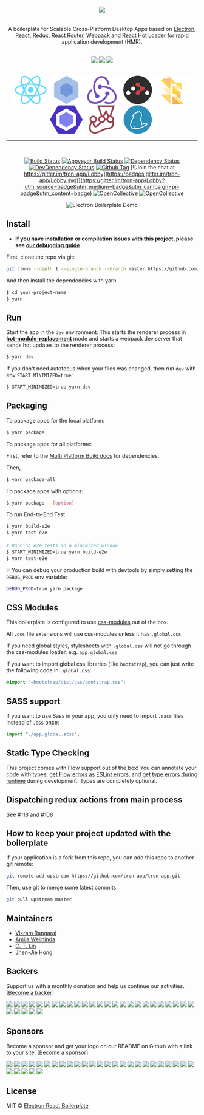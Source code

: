 <div align="center">
<br>
<img src="https://user-images.githubusercontent.com/12294525/44203609-77d50800-a147-11e8-98f0-f2403527abdc.png" width="600px" />

</div>

<br>

<p align="center">
A boilerplate for Scalable Cross-Platform Desktop Apps based on  <a href="http://electron.atom.io/">Electron</a>, <a href="https://facebook.github.io/react/">React</a>, <a href="https://github.com/reactjs/redux">Redux</a>, <a href="https://github.com/reactjs/react-router">React Router</a>, <a href="http://webpack.github.io/docs/">Webpack</a> and <a href="https://github.com/gaearon/react-hot-loader">React Hot Loader</a> for rapid application development (HMR).
</p>

<div align="center">
<br>
<img src="https://forthebadge.com/images/badges/built-with-love.svg" />
<img src="https://forthebadge.com/images/badges/made-with-javascript.svg" />
<img src="https://forthebadge.com/images/badges/for-you.svg" />
</div>

<br>

<div align="center">

<a href="https://facebook.github.io/react/"><img src="./internals/img/react-padded-90.png" /></a>
<a href="https://webpack.github.io/"><img src="./internals/img/webpack-padded-90.png" /></a>
<a href="http://redux.js.org/"><img src="./internals/img/redux-padded-90.png" /></a>
<a href="https://github.com/ReactTraining/react-router"><img src="./internals/img/react-router-padded-90.png" /></a>
<a href="https://flowtype.org/"><img src="./internals/img/flow-padded-90.png" /></a>
<a href="http://eslint.org/"><img src="./internals/img/eslint-padded-90.png" /></a>
<a href="https://facebook.github.io/jest/"><img src="./internals/img/jest-padded-90.png" /></a>
<a href="https://yarnpkg.com/"><img src="./internals/img/yarn-padded-90.png" /></a>

</div>

<hr>
<br>

<div align="center">

[![Build Status][travis-image]][travis-url]
[![Appveyor Build Status][appveyor-image]][appveyor-url]
[![Dependency Status][david_img]][david_site]
[![DevDependency Status][david_img_dev]][david_site_dev]
[![Github Tag][github-tag-image]][github-tag-url]
[![Join the chat at https://gitter.im/tron-app/Lobby](https://badges.gitter.im/tron-app/Lobby.svg)](https://gitter.im/tron-app/Lobby?utm_source=badge&utm_medium=badge&utm_campaign=pr-badge&utm_content=badge)
[![OpenCollective](https://opencollective.com/tron-app/backers/badge.svg)](#backers)
[![OpenCollective](https://opencollective.com/tron-app/sponsors/badge.svg)](#sponsors)

</div>

<div align="center">

![Electron Boilerplate Demo](https://cloud.githubusercontent.com/assets/3382565/10557547/b1f07a4e-74e3-11e5-8d27-79ab6947d429.gif)

</div>

## Install

-   **If you have installation or compilation issues with this project, please see [our debugging guide](https://github.com/tron-app/tron-app/issues/400)**

First, clone the repo via git:

```bash
git clone --depth 1 --single-branch --branch master https://github.com/tron-app/tron-app.git your-project-name
```

And then install the dependencies with yarn.

```bash
$ cd your-project-name
$ yarn
```

## Run

Start the app in the `dev` environment. This starts the renderer process in [**hot-module-replacement**](https://webpack.js.org/guides/hmr-react/) mode and starts a webpack dev server that sends hot updates to the renderer process:

```bash
$ yarn dev
```

If you don't need autofocus when your files was changed, then run `dev` with env `START_MINIMIZED=true`:

```bash
$ START_MINIMIZED=true yarn dev
```

## Packaging

To package apps for the local platform:

```bash
$ yarn package
```

To package apps for all platforms:

First, refer to the [Multi Platform Build docs](https://www.electron.build/multi-platform-build) for dependencies.

Then,

```bash
$ yarn package-all
```

To package apps with options:

```bash
$ yarn package --[option]
```

To run End-to-End Test

```bash
$ yarn build-e2e
$ yarn test-e2e

# Running e2e tests in a minimized window
$ START_MINIMIZED=true yarn build-e2e
$ yarn test-e2e
```

:bulb: You can debug your production build with devtools by simply setting the `DEBUG_PROD` env variable:

```bash
DEBUG_PROD=true yarn package
```

## CSS Modules

This boilerplate is configured to use [css-modules](https://github.com/css-modules/css-modules) out of the box.

All `.css` file extensions will use css-modules unless it has `.global.css`.

If you need global styles, stylesheets with `.global.css` will not go through the
css-modules loader. e.g. `app.global.css`

If you want to import global css libraries (like `bootstrap`), you can just write the following code in `.global.css`:

```css
@import "~bootstrap/dist/css/bootstrap.css";
```

## SASS support

If you want to use Sass in your app, you only need to import `.sass` files instead of `.css` once:

```js
import "./app.global.scss";
```

## Static Type Checking

This project comes with Flow support out of the box! You can annotate your code with types, [get Flow errors as ESLint errors](https://github.com/amilajack/eslint-plugin-flowtype-errors), and get [type errors during runtime](https://github.com/codemix/flow-runtime) during development. Types are completely optional.

## Dispatching redux actions from main process

See [#118](https://github.com/tron-app/tron-app/issues/118) and [#108](https://github.com/tron-app/tron-app/issues/108)

## How to keep your project updated with the boilerplate

If your application is a fork from this repo, you can add this repo to another git remote:

```sh
git remote add upstream https://github.com/tron-app/tron-app.git
```

Then, use git to merge some latest commits:

```sh
git pull upstream master
```

## Maintainers

-   [Vikram Rangaraj](https://github.com/vikr01)
-   [Amila Welihinda](https://github.com/amilajack)
-   [C. T. Lin](https://github.com/chentsulin)
-   [Jhen-Jie Hong](https://github.com/jhen0409)

## Backers

Support us with a monthly donation and help us continue our activities. [[Become a backer](https://opencollective.com/tron-app#backer)]

<a href="https://opencollective.com/tron-app/backer/0/website" target="_blank"><img src="https://opencollective.com/tron-app/backer/0/avatar.svg"></a>
<a href="https://opencollective.com/tron-app/backer/1/website" target="_blank"><img src="https://opencollective.com/tron-app/backer/1/avatar.svg"></a>
<a href="https://opencollective.com/tron-app/backer/2/website" target="_blank"><img src="https://opencollective.com/tron-app/backer/2/avatar.svg"></a>
<a href="https://opencollective.com/tron-app/backer/3/website" target="_blank"><img src="https://opencollective.com/tron-app/backer/3/avatar.svg"></a>
<a href="https://opencollective.com/tron-app/backer/4/website" target="_blank"><img src="https://opencollective.com/tron-app/backer/4/avatar.svg"></a>
<a href="https://opencollective.com/tron-app/backer/5/website" target="_blank"><img src="https://opencollective.com/tron-app/backer/5/avatar.svg"></a>
<a href="https://opencollective.com/tron-app/backer/6/website" target="_blank"><img src="https://opencollective.com/tron-app/backer/6/avatar.svg"></a>
<a href="https://opencollective.com/tron-app/backer/7/website" target="_blank"><img src="https://opencollective.com/tron-app/backer/7/avatar.svg"></a>
<a href="https://opencollective.com/tron-app/backer/8/website" target="_blank"><img src="https://opencollective.com/tron-app/backer/8/avatar.svg"></a>
<a href="https://opencollective.com/tron-app/backer/9/website" target="_blank"><img src="https://opencollective.com/tron-app/backer/9/avatar.svg"></a>
<a href="https://opencollective.com/tron-app/backer/10/website" target="_blank"><img src="https://opencollective.com/tron-app/backer/10/avatar.svg"></a>
<a href="https://opencollective.com/tron-app/backer/11/website" target="_blank"><img src="https://opencollective.com/tron-app/backer/11/avatar.svg"></a>
<a href="https://opencollective.com/tron-app/backer/12/website" target="_blank"><img src="https://opencollective.com/tron-app/backer/12/avatar.svg"></a>
<a href="https://opencollective.com/tron-app/backer/13/website" target="_blank"><img src="https://opencollective.com/tron-app/backer/13/avatar.svg"></a>
<a href="https://opencollective.com/tron-app/backer/14/website" target="_blank"><img src="https://opencollective.com/tron-app/backer/14/avatar.svg"></a>
<a href="https://opencollective.com/tron-app/backer/15/website" target="_blank"><img src="https://opencollective.com/tron-app/backer/15/avatar.svg"></a>
<a href="https://opencollective.com/tron-app/backer/16/website" target="_blank"><img src="https://opencollective.com/tron-app/backer/16/avatar.svg"></a>
<a href="https://opencollective.com/tron-app/backer/17/website" target="_blank"><img src="https://opencollective.com/tron-app/backer/17/avatar.svg"></a>
<a href="https://opencollective.com/tron-app/backer/18/website" target="_blank"><img src="https://opencollective.com/tron-app/backer/18/avatar.svg"></a>
<a href="https://opencollective.com/tron-app/backer/19/website" target="_blank"><img src="https://opencollective.com/tron-app/backer/19/avatar.svg"></a>
<a href="https://opencollective.com/tron-app/backer/20/website" target="_blank"><img src="https://opencollective.com/tron-app/backer/20/avatar.svg"></a>
<a href="https://opencollective.com/tron-app/backer/21/website" target="_blank"><img src="https://opencollective.com/tron-app/backer/21/avatar.svg"></a>
<a href="https://opencollective.com/tron-app/backer/22/website" target="_blank"><img src="https://opencollective.com/tron-app/backer/22/avatar.svg"></a>
<a href="https://opencollective.com/tron-app/backer/23/website" target="_blank"><img src="https://opencollective.com/tron-app/backer/23/avatar.svg"></a>
<a href="https://opencollective.com/tron-app/backer/24/website" target="_blank"><img src="https://opencollective.com/tron-app/backer/24/avatar.svg"></a>
<a href="https://opencollective.com/tron-app/backer/25/website" target="_blank"><img src="https://opencollective.com/tron-app/backer/25/avatar.svg"></a>
<a href="https://opencollective.com/tron-app/backer/26/website" target="_blank"><img src="https://opencollective.com/tron-app/backer/26/avatar.svg"></a>
<a href="https://opencollective.com/tron-app/backer/27/website" target="_blank"><img src="https://opencollective.com/tron-app/backer/27/avatar.svg"></a>
<a href="https://opencollective.com/tron-app/backer/28/website" target="_blank"><img src="https://opencollective.com/tron-app/backer/28/avatar.svg"></a>
<a href="https://opencollective.com/tron-app/backer/29/website" target="_blank"><img src="https://opencollective.com/tron-app/backer/29/avatar.svg"></a>

## Sponsors

Become a sponsor and get your logo on our README on Github with a link to your site. [[Become a sponsor](https://opencollective.com/tron-app#sponsor)]

<a href="https://opencollective.com/tron-app/sponsor/0/website" target="_blank"><img src="https://opencollective.com/tron-app/sponsor/0/avatar.svg"></a>
<a href="https://opencollective.com/tron-app/sponsor/1/website" target="_blank"><img src="https://opencollective.com/tron-app/sponsor/1/avatar.svg"></a>
<a href="https://opencollective.com/tron-app/sponsor/2/website" target="_blank"><img src="https://opencollective.com/tron-app/sponsor/2/avatar.svg"></a>
<a href="https://opencollective.com/tron-app/sponsor/3/website" target="_blank"><img src="https://opencollective.com/tron-app/sponsor/3/avatar.svg"></a>
<a href="https://opencollective.com/tron-app/sponsor/4/website" target="_blank"><img src="https://opencollective.com/tron-app/sponsor/4/avatar.svg"></a>
<a href="https://opencollective.com/tron-app/sponsor/5/website" target="_blank"><img src="https://opencollective.com/tron-app/sponsor/5/avatar.svg"></a>
<a href="https://opencollective.com/tron-app/sponsor/6/website" target="_blank"><img src="https://opencollective.com/tron-app/sponsor/6/avatar.svg"></a>
<a href="https://opencollective.com/tron-app/sponsor/7/website" target="_blank"><img src="https://opencollective.com/tron-app/sponsor/7/avatar.svg"></a>
<a href="https://opencollective.com/tron-app/sponsor/8/website" target="_blank"><img src="https://opencollective.com/tron-app/sponsor/8/avatar.svg"></a>
<a href="https://opencollective.com/tron-app/sponsor/9/website" target="_blank"><img src="https://opencollective.com/tron-app/sponsor/9/avatar.svg"></a>
<a href="https://opencollective.com/tron-app/sponsor/10/website" target="_blank"><img src="https://opencollective.com/tron-app/sponsor/10/avatar.svg"></a>
<a href="https://opencollective.com/tron-app/sponsor/11/website" target="_blank"><img src="https://opencollective.com/tron-app/sponsor/11/avatar.svg"></a>
<a href="https://opencollective.com/tron-app/sponsor/12/website" target="_blank"><img src="https://opencollective.com/tron-app/sponsor/12/avatar.svg"></a>
<a href="https://opencollective.com/tron-app/sponsor/13/website" target="_blank"><img src="https://opencollective.com/tron-app/sponsor/13/avatar.svg"></a>
<a href="https://opencollective.com/tron-app/sponsor/14/website" target="_blank"><img src="https://opencollective.com/tron-app/sponsor/14/avatar.svg"></a>
<a href="https://opencollective.com/tron-app/sponsor/15/website" target="_blank"><img src="https://opencollective.com/tron-app/sponsor/15/avatar.svg"></a>
<a href="https://opencollective.com/tron-app/sponsor/16/website" target="_blank"><img src="https://opencollective.com/tron-app/sponsor/16/avatar.svg"></a>
<a href="https://opencollective.com/tron-app/sponsor/17/website" target="_blank"><img src="https://opencollective.com/tron-app/sponsor/17/avatar.svg"></a>
<a href="https://opencollective.com/tron-app/sponsor/18/website" target="_blank"><img src="https://opencollective.com/tron-app/sponsor/18/avatar.svg"></a>
<a href="https://opencollective.com/tron-app/sponsor/19/website" target="_blank"><img src="https://opencollective.com/tron-app/sponsor/19/avatar.svg"></a>
<a href="https://opencollective.com/tron-app/sponsor/20/website" target="_blank"><img src="https://opencollective.com/tron-app/sponsor/20/avatar.svg"></a>
<a href="https://opencollective.com/tron-app/sponsor/21/website" target="_blank"><img src="https://opencollective.com/tron-app/sponsor/21/avatar.svg"></a>
<a href="https://opencollective.com/tron-app/sponsor/22/website" target="_blank"><img src="https://opencollective.com/tron-app/sponsor/22/avatar.svg"></a>
<a href="https://opencollective.com/tron-app/sponsor/23/website" target="_blank"><img src="https://opencollective.com/tron-app/sponsor/23/avatar.svg"></a>
<a href="https://opencollective.com/tron-app/sponsor/24/website" target="_blank"><img src="https://opencollective.com/tron-app/sponsor/24/avatar.svg"></a>
<a href="https://opencollective.com/tron-app/sponsor/25/website" target="_blank"><img src="https://opencollective.com/tron-app/sponsor/25/avatar.svg"></a>
<a href="https://opencollective.com/tron-app/sponsor/26/website" target="_blank"><img src="https://opencollective.com/tron-app/sponsor/26/avatar.svg"></a>
<a href="https://opencollective.com/tron-app/sponsor/27/website" target="_blank"><img src="https://opencollective.com/tron-app/sponsor/27/avatar.svg"></a>
<a href="https://opencollective.com/tron-app/sponsor/28/website" target="_blank"><img src="https://opencollective.com/tron-app/sponsor/28/avatar.svg"></a>
<a href="https://opencollective.com/tron-app/sponsor/29/website" target="_blank"><img src="https://opencollective.com/tron-app/sponsor/29/avatar.svg"></a>

## License

MIT © [Electron React Boilerplate](https://github.com/tron-app)

[npm-image]: https://img.shields.io/npm/v/tron-app.svg?style=flat-square
[github-tag-image]: https://img.shields.io/github/tag/tron-app/tron-app.svg
[github-tag-url]: https://github.com/tron-app/tron-app/releases/latest
[travis-image]: https://travis-ci.com/tron-app/tron-app.svg?branch=master
[travis-url]: https://travis-ci.com/tron-app/tron-app
[appveyor-image]: https://ci.appveyor.com/api/projects/status/github/tron-app/tron-app?svg=true
[appveyor-url]: https://ci.appveyor.com/project/tron-app/tron-app/branch/master
[david_img]: https://img.shields.io/david/tron-app/tron-app.svg
[david_site]: https://david-dm.org/tron-app/tron-app
[david_img_dev]: https://david-dm.org/tron-app/tron-app/dev-status.svg
[david_site_dev]: https://david-dm.org/tron-app/tron-app?type=dev
